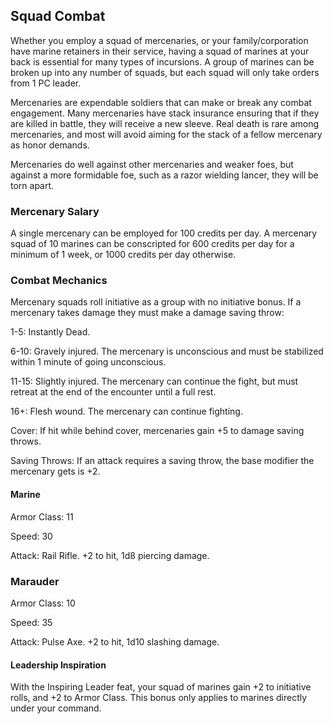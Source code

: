 ## Squad Combat

Whether you employ a squad of mercenaries, or your family/corporation have marine retainers in their service, having a squad of marines at your back is essential for many types of incursions. A group of marines can be broken up into any number of squads, but each squad will only take orders from 1 PC leader.

Mercenaries are expendable soldiers that can make or break any combat engagement. Many mercenaries have stack insurance ensuring that if they are killed in battle, they will receive a new sleeve. Real death is rare among mercenaries, and most will avoid aiming for the stack of a fellow mercenary as honor demands.

Mercenaries do well against other mercenaries and weaker foes, but against a more formidable foe, such as a razor wielding lancer, they will be torn apart.

### Mercenary Salary
A single mercenary can be employed for 100 credits per day. A mercenary squad of 10 marines can be conscripted for 600 credits per day for a minimum of 1 week, or 1000 credits per day otherwise.

### Combat Mechanics

Mercenary squads roll initiative as a group with no initiative bonus. If a mercenary takes damage they must make a damage saving throw:

1-5: Instantly Dead.

6-10: Gravely injured. The mercenary is unconscious and must be stabilized within 1 minute of going unconscious.

11-15: Slightly injured. The mercenary can continue the fight, but must retreat at the end of the encounter until a full rest.

16+: Flesh wound. The mercenary can continue fighting.

Cover: If hit while behind cover, mercenaries gain +5 to damage saving throws.

Saving Throws: If an attack requires a saving throw, the base modifier the mercenary gets is +2.

#### Marine

Armor Class: 11

Speed: 30

Attack: Rail Rifle. +2 to hit, 1d8 piercing damage.

### Marauder

Armor Class: 10

Speed: 35

Attack: Pulse Axe. +2 to hit, 1d10 slashing damage.

#### Leadership Inspiration

With the Inspiring Leader feat, your squad of marines gain +2 to initiative rolls, and +2 to Armor Class. This bonus only applies to marines directly under your command.
